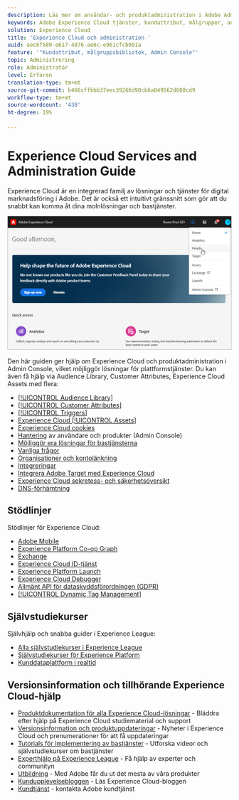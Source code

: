 ```yaml
---
description: Läs mer om användar- och produktadministration i Adobe Admin Console, aktivera lösningar för Experience Cloud och läs mer om Audience Library, Customer Attributes, Experience Cloud Assets med flera.
keywords: Adobe Experience Cloud tjänster, kundattribut, målgrupper, användar- och produktadministration
solution: Experience Cloud
title: 'Experience Cloud och administration '
uuid: aec6f689-e617-4876-ae6c-e961cfcb991a
feature: '"Kundattribut, målgruppsbibliotek, Admin Console"'
topic: Administrering
role: Administratör
level: Erfaren
translation-type: tm+mt
source-git-commit: b466cffbbb37eec39266d90cb6a849562d608cd9
workflow-type: tm+mt
source-wordcount: '438'
ht-degree: 19%

---
```



# Experience Cloud Services and Administration Guide

Experience Cloud är en integrerad familj av lösningar och tjänster för digital marknadsföring i Adobe. Det är också ett intuitivt gränssnitt som gör att du snabbt kan komma åt dina molnlösningar och bastjänster.

![Experience Cloud](assets/cloud-pulldown.png)

Den här guiden ger hjälp om Experience Cloud och produktadministration i Admin Console, vilket möjliggör lösningar för plattformstjänster. Du kan även få hjälp via Audience Library, Customer Attributes, Experience Cloud Assets med flera:

* [[!UICONTROL Audience Library]](audience-library/audience-library.md)
* [[!UICONTROL Customer Attributes]](attributes/attributes.md)
* [[!UICONTROL Triggers]](activation/triggers.md)
* [Experience Cloud  [!UICONTROL Assets]](experience-cloud-assets/experience-cloud-assets.md)
* [Experience Cloud cookies](cookies/cookies-privacy.md)
* [Hantering](admin-getting-started/admin-getting-started.md)  av användare och produkter (Admin Console)
* [Möjliggör era lösningar för bastjänsterna](core-services/core-services.md)
* [Vanliga frågor](admin-getting-started/admin-getting-started.md)
* [Organisationer och kontolänkning](admin-getting-started/organizations.md)
* [Integreringar](marketing-cloud-integrations.md)
* [Integrera Adobe Target med Experience Cloud](https://docs.adobe.com/content/help/sv-SE/target/using/integrate/a4t/a4t.html)
* [Experience Cloud sekretess- och säkerhetsöversikt](assets/Adobe-Marketing-Cloud-Privacy-and-Security-Overview.pdf)
* [DNS-förhämtning](admin-getting-started/admin-getting-started.md#concept_6BC8C6856E3644F8956D7AD0A96383B7)

## Stödlinjer

Stödlinjer för Experience Cloud:

* [Adobe Mobile](https://docs.adobe.com/content/help/en/mobile-services/using/home.html)
* [Experience Platform Co-op Graph](https://docs.adobe.com/content/help/sv-SE/device-co-op/using/home.html)
* [Exchange](https://experiencecloud.adobeexchange.com/)
* [Experience Cloud ID-tjänst](https://docs.adobe.com/content/help/sv-SE/id-service/using/home.html)
* [Experience Platform Launch](https://docs.adobelaunch.com/)
* [Experience Cloud Debugger](https://docs.adobe.com/content/help/en/debugger/using/experience-cloud-debugger.html)
* [Allmänt API för dataskyddsförordningen (GDPR)](https://www.adobe.io/apis/experiencecloud/gdpr.html)
* [[!UICONTROL Dynamic Tag Management]](https://docs.adobe.com/content/help/en/dtm/using/dtm-home.html)

## Självstudiekurser

Självhjälp och snabba guider i Experience League:

* [Alla självstudiekurser i Experience League](https://experienceleague.corp.adobe.com/?lang=en#quick-how-tos)
* [Självstudiekurser för Experience Platform](https://experienceleague.corp.adobe.com/docs/core-services-learn/tutorials/overview.html?lang=en)
* [Kunddataplattform i realtid](https://experienceleague.corp.adobe.com/docs/platform-learn/tutorials/rtcdp/understanding-the-real-time-customer-data-platform.html?lang=en)

## Versionsinformation och tillhörande Experience Cloud-hjälp

* [Produktdokumentation för alla Experience Cloud-lösningar](https://docs.adobe.com/content/help/en/experience-cloud/user-guides/home.html)  - Bläddra efter hjälp på Experience Cloud studiematerial och support
* [Versionsinformation och produktuppdateringar](https://docs.adobe.com/content/help/sv-SE/release-notes/experience-cloud/current.html)  - Nyheter i Experience Cloud och prenumerationer för att få uppdateringar
* [Tutorials för implementering av bastjänster](https://docs.adobe.com/content/help/en/core-services-learn/tutorials/overview.html)  - Utforska videor och självstudiekurser om bastjänster
* [Experthjälp på Experience League](https://landing.adobe.com/experience-league/)  - Få hjälp av experter och communityn
* [Utbildning](https://helpx.adobe.com/se/learning.html?promoid=KAUDK)  - Med Adobe får du ut det mesta av våra produkter
* [Kundupplevelsebloggen](https://theblog.adobe.com/customer-experience/)  - Läs Experience Cloud-bloggen
* [Kundtjänst](https://helpx.adobe.com/se/contact/enterprise-support.ec.html)  - kontakta Adobe kundtjänst
